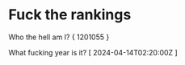 # Fuck the rankings

Who the hell am I?
{ 1201055 }

What fucking year is it?
[ 2024-04-14T02:20:00Z ]
